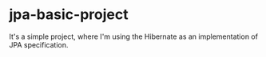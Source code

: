# jpa-basic-project
It's a simple project, where I'm using the Hibernate as an implementation of JPA specification.
